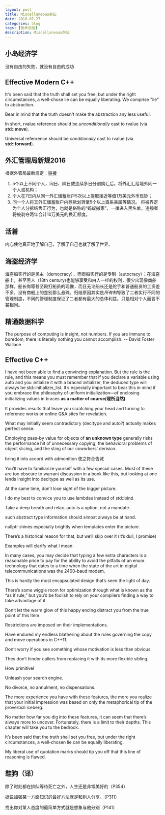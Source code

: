 ```yaml
---
layout: post
title: Miscellaneous杂记
date: 2018-07-27
categories: blog
tags: [技术总结]
description: Miscellaneous杂记
---
```


## 小岛经济学

没有自由的失败，就没有自由的成功

## Effective Modern C++

It's been said that the truth shall set you free, but under the right circumstances, a well-chose lie can be equally liberating. We comprise "lie" to abstraction.

Bear in mind that the truth doesn't make the abstraction any less useful.

In short, rvalue reference should be *unconditionally* cast to rvalue (via **std::move**).

Universal refenrence should be *conditionally* cast to rvalue (via **std::forward**).

## 外汇管理局新规2016

根据外管局最新规定：[链接](https://xueqiu.com/5514474822/66337756)

1. 5个以上不同个人，同日、隔日或连续多日分别购汇后，将外汇汇给境外同一个人或机构；
2. 个人在7日内从同一外汇储蓄账户5次以上提取接近等值1万美元外币现钞；
3. 同一个人将其外汇储蓄账户内存款划转至5个以上直系亲属等情况。
将被界定为个人分拆结售汇行为，也就是俗称的“蚂蚁搬家”，一律进入黑名单，违规者将被剥夺两年合计10万美元的换汇额度。

## 活着

内心使他真正地了解自己，了解了自己也就了解了世界。

## 海盗经济学

海盗船实行的是民主（democracy），而商船实行的是专制（autocracy）；在海盗船上，甚至黑人（18th century)也能够享受和白人一样的权利，很少出现像商船那样，船长侮辱甚至殴打船员的现像，而且无论船长还是舵手和普通船员的工资差不多，没有商船上的差别那么悬殊。归结原因其实是*所有制*导致了二者实行不同的管理制度，不同的管理制度保证了二者都有最大的总体利益，只是相对个人而言不甚相同。

## 精通数据科学
The purpose of computing is insight, not numbers.
If you are immune to boredom, there is literally nothing you cannot accomplish. -- David Foster Wallace

## Effective C++
I have not been able to find a convincing explanation. But the rule is the rule, and this means you must
remember that if you declare a variable using auto and you initialize it with a braced initializer, the deduced type will always be std::initializer_list. It’s especially important to bear this in mind if you embrace the philosophy of uniform initialization—of enclosing initializing values in braces **as a matter of course(理所当然)**.

It provides results that leave you scratching your head and turning to reference works or online Q&A sites for revelation.

What may initially seem contradictory (decltype and auto?) actually makes perfect sense.

Employing pass-by value for objects of **an unknown type** generally risks the performance hit of unnecessary
copying, the behavioral problems of object slicing, and the sting of our coworkers’ derision.

bring it into accord with admonition 使之符合告诫

You’ll have to familiarize yourself with a few special cases. Most of these are too obscure to warrant discussion in a book like this, but looking at one lends insight into decltype as well as its use.

At the same time, don’t lose sight of the bigger picture.

I do my best to convice you to use lambdas instead of std::bind.

Take a deep breath and relax. auto is a option, not a mandate.

such abstract type information should almost always be at hand.

nullptr shines especially brightly when templates enter the picture.

There’s a historical reason for that, but we’ll skip over it (it’s dull, I promise)

Examples will clarify what I mean:

In many cases, you may decide that typing a few extra characters is a reasonable price to pay for the ability to avoid the pitfalls of an enum technology that dates to a time when the state of the art in digital telecommunications was the 2400-baud modem.

This is hardly the most encapsulated design that’s seen the light of day.

There’s some wiggle room for optimization through what is known as the “as if rule,” but you’d be foolish
to rely on your compilers finding a way to take advantage of it.

Don’t let the warm glow of this happy ending distract you from the true point of this Item

Restrictions are imposed on their implementations.

Have endured my endless blathering about the rules governing the copy and move operations in C++11.

Don’t worry if you see something whose motivation is less than obvious.

They don’t hinder callers from replacing it with its more flexible sibling.

How primitive!

Unleash your search engine.

No divorce, no annulment, no dispensations.

The more experience you have with these features, the more you realize that your initial impression was based on only the metaphorical tip of the proverbial iceberg.

No matter how far you dig into these features, it can seem that there’s always more to uncover. Fortunately, there is a limit to their depths. This chapter will take you to the bedrock.

It’s been said that the truth shall set you free, but under the right circumstances, a well-chosen lie can be equally liberating.

My liberal use of quotation marks should tip you off that this line of reasoning is flawed.

## 鞋狗（译）

除了时刻都在排队等待死亡之外，人生还是非常美好的（P354）

据说加强某一方面知识的最好方法就是和别人分享。（P311）

找出你对某人态度的最简单方式就是想象与他分别（P141）
